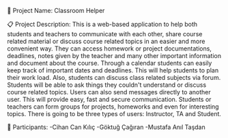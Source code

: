 📌 Project Name: Classroom Helper

📋 Project Description: This is a web-based application to help both students and teachers to communicate with each other, share course related material or discuss course related topics in an easier and more convenient way. They can access homework or project documentations, deadlines, notes given by the teacher and many other important information and document about the course. Through a calendar students can easily keep track of important dates and deadlines. This will help students to plan their work load. Also, students can discuss class related subjects via forum. Students will be able to ask things they couldn't understand or discuss course related topics. Users can also send messages directly to another user. This will provide easy, fast and secure communication. Students or teachers can form groups for projects, homeworks and even for interesting topics. There is going to be three types of users: Instructor, TA and Student.

👦 Participants:
-Cihan Can Kılıç
-Göktuğ Çağıran
-Mustafa Anıl Taşdan
